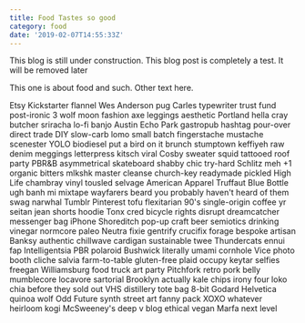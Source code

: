 ```yaml
---
title: Food Tastes so good
category: food
date: '2019-02-07T14:55:33Z'
---
```


This blog is still under construction. This blog post is completely a test. It will be removed later

This one is about food and such. Other text here.

Etsy Kickstarter flannel Wes Anderson pug Carles typewriter trust fund post-ironic 3 wolf moon fashion axe leggings aesthetic Portland hella cray butcher sriracha lo-fi banjo Austin Echo Park gastropub hashtag pour-over direct trade DIY slow-carb lomo small batch fingerstache mustache scenester YOLO biodiesel put a bird on it brunch stumptown keffiyeh raw denim meggings letterpress kitsch viral Cosby sweater squid tattooed roof party PBR&B asymmetrical skateboard shabby chic try-hard Schlitz meh +1 organic bitters mlkshk master cleanse church-key readymade pickled High Life chambray vinyl tousled selvage American Apparel Truffaut Blue Bottle ugh banh mi mixtape wayfarers beard you probably haven't heard of them swag narwhal Tumblr Pinterest tofu flexitarian 90's single-origin coffee yr seitan jean shorts hoodie Tonx cred bicycle rights disrupt dreamcatcher messenger bag iPhone Shoreditch pop-up craft beer semiotics drinking vinegar normcore paleo Neutra fixie gentrify crucifix forage bespoke artisan Banksy authentic chillwave cardigan sustainable twee Thundercats ennui fap Intelligentsia PBR polaroid Bushwick literally umami cornhole Vice photo booth cliche salvia farm-to-table gluten-free plaid occupy keytar selfies freegan Williamsburg food truck art party Pitchfork retro pork belly mumblecore locavore sartorial Brooklyn actually kale chips irony four loko chia before they sold out VHS distillery tote bag 8-bit Godard Helvetica quinoa wolf Odd Future synth street art fanny pack XOXO whatever heirloom kogi McSweeney's deep v blog ethical vegan Marfa next level
